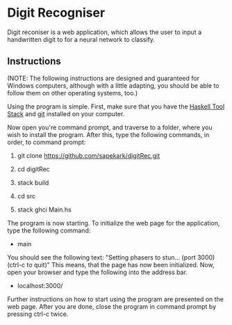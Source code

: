 # Digit Recogniser

Digit reconiser is a web application, which allows the user to input a handwritten digit to for a neural network to classify.

## Instructions 

(NOTE: The following instructions are designed and guaranteed for Windows computers, although with a little adapting, you should be able to follow them on other operating systems, too.)

Using the program is simple. 
First, make sure that you have the [Haskell Tool Stack](https://docs.haskellstack.org/en/stable/README/) and [git](https://git-scm.com/) installed on your computer.

Now open you're command prompt, and traverse to a folder, where you wish to install the program. After this, type the following commands, in order, to command prompt:

1. git clone https://github.com/sapekark/digitRec.git

2. cd digitRec

3. stack build

4. cd src 

5. stack ghci Main.hs

The program is now starting. To initialize the web page for the application, type the following command: 

* main 

You should see the following text: "Setting phasers to stun... (port 3000) (ctrl-c to quit)"
This means, that the page has now been initialized. Now, open your browser and type the following into the address bar.

* localhost:3000/

Further instructions on how to start using the program are presented on the web page.
After you are done, close the program in command prompt by pressing ctrl-c twice.
